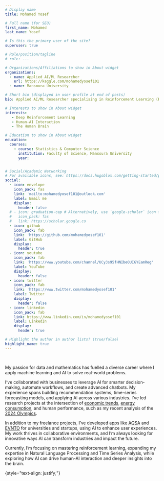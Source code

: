 ```yaml
---
# Display name
title: Mohamed Yosef

# Full name (for SEO)
first_name: Mohamed
last_name: Yosef

# Is this the primary user of the site?
superuser: true

# Role/position/tagline
# role: ---

# Organizations/Affiliations to show in About widget
organizations:
  - name: Applied AI/ML Researcher
    url: https://kaggle.com/mohamedyosef101
  - name: Mansoura University

# Short bio (displayed in user profile at end of posts)
bio: Applied AI/ML Researcher specialising in Reinforcement Learning (RL) with a focus on developing AI-driven tools like chatbots, recommendation systems, and predictive models that solve real-world problems. 

# Interests to show in About widget
interests:
   - Deep Reinforcement Learning
   - Human-AI Interaction
   - The Human Brain 

# Education to show in About widget
education:
  courses:
    - course: Statistics & Computer Science
      institution: Faculty of Science, Mansoura University
      year: 


# Social/Academic Networking
# For available icons, see: https://docs.hugoblox.com/getting-started/page-builder/#icons
social:
  - icon: envelope
    icon_pack: fas
    link: 'mailto:mohamedyosef101@outlook.com'
    label: Email me
    display: 
      header: false
  # - icon: graduation-cap # Alternatively, use `google-scholar` icon from `ai` icon pack
  #   icon_pack: fas
  #   link: https://scholar.google.co
  - icon: github
    icon_pack: fab
    link: 'https://github.com/mohamedyosef101'
    label: GitHub
    display:
      header: true
  - icon: youtube
    icon_pack: fab
    link: 'https://www.youtube.com/channel/UCy3s95fHNIbeOUIGYEamReg'
    label: YouTube 
    display: 
      header: false
  - icon: twitter
    icon_pack: fab
    link: 'https://www.twitter.com/mohamedyosef101'
    label: Twitter
    display: 
      header: false
  - icon: linkedin
    icon_pack: fab
    link: https://www.linkedin.com/in/mohamedyosef101
    label: LinkedIn
    display: 
      header: true

# Highlight the author in author lists? (true/false)
highlight_name: true
---
```


<br>

My passion for data and mathematics has fuelled a diverse career where I apply machine learning and AI to solve real-world problems.

I’ve collaborated with businesses to leverage AI for smarter decision-making, automate workflows, and create advanced chatbots. My experience spans building recommendation systems, time-series forecasting models, and applying AI across various industries. I’ve led research projects at the intersection of [economic trends](https://mohamedyosef101.github.io/publication/unempgrowth/), [energy consumption](https://mohamedyosef101.github.io/publication/global-energy/), and human performance, such as my recent analysis of the [2024 Olympics](https://mohamedyosef101.github.io/publication/olympics-economics/).

In addition to my freelance projects, I’ve developed apps like [AQSA](https://mohamedyosef101.github.io/publication/aqsa/) and [EVNTO](https://mohamedyosef101.github.io/publication/evnto/) for universities and startups, using AI to enhance user experiences. My work thrives in collaborative environments, and I’m always looking for innovative ways AI can transform industries and impact the future.

Currently, I’m focusing on mastering reinforcement learning, expanding my expertise in Natural Language Processing and Time Series Analysis, while exploring how AI can drive human-AI interaction and deeper insights into the brain.

{style="text-align: justify;"}
